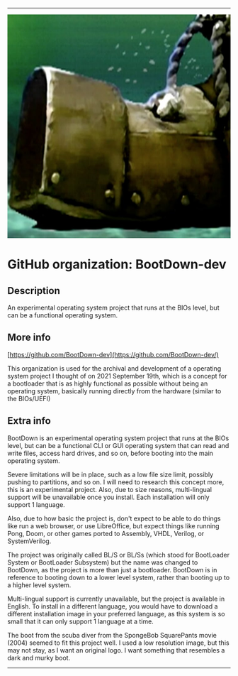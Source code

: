 
***

![BootDownLogo.png failed to load. The file may be missing or corrupt. Check the file path for errors first.](/AdditionalInfo/2/BootDown-dev/BootDownLogo.png)

# GitHub organization: BootDown-dev

## Description

An experimental operating system project that runs at the BIOs level, but can be a functional operating system.

## More info

[https://github.com/BootDown-dev](https://github.com/BootDown-dev/)

This organization is used for the archival and development of a operating system project I thought of on 2021 September 19th, which is a concept for a bootloader that is as highly functional as possible without being an operating system, basically running directly from the hardware (similar to the BIOs/UEFI)

## Extra info

BootDown is an experimental operating system project that runs at the BIOs level, but can be a functional CLI or GUI operating system that can read and write files, access hard drives, and so on, before booting into the main operating system.

Severe limitations will be in place, such as a low file size limit, possibly pushing to partitions, and so on. I will need to research this concept more, this is an experimental project. Also, due to size reasons, multi-lingual support will be unavailable once you install. Each installation will only support 1 language.

Also, due to how basic the project is, don't expect to be able to do things like run a web browser, or use LibreOffice, but expect things like running Pong, Doom, or other games ported to Assembly, VHDL, Verilog, or SystemVerilog.

The project was originally called BL/S or BL/Ss (which stood for BootLoader System or BootLoader Subsystem) but the name was changed to BootDown, as the project is more than just a bootloader. BootDown is in reference to booting down to a lower level system, rather than booting up to a higher level system.

Multi-lingual support is currently unavailable, but the project is available in English. To install in a different language, you would have to download a different installation image in your preferred language, as this system is so small that it can only support 1 language at a time.

The boot from the scuba diver from the SpongeBob SquarePants movie (2004) seemed to fit this project well. I used a low resolution image, but this may not stay, as I want an original logo. I want something that resembles a dark and murky boot.

***
